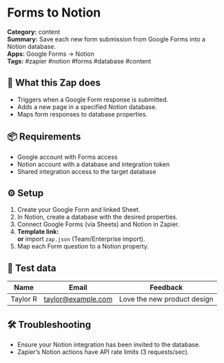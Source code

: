 # Forms to Notion

**Category:** content  
**Summary:** Save each new form submission from Google Forms into a Notion database.  
**Apps:** Google Forms → Notion  
**Tags:** #zapier #notion #forms #database #content

## 🧰 What this Zap does
- Triggers when a Google Form response is submitted.
- Adds a new page in a specified Notion database.
- Maps form responses to database properties.

## 📦 Requirements
- Google account with Forms access
- Notion account with a database and integration token
- Shared integration access to the target database

## ⚙️ Setup
1. Create your Google Form and linked Sheet.
2. In Notion, create a database with the desired properties.
3. Connect Google Forms (via Sheets) and Notion in Zapier.
4. **Template link:** <paste-template-url>  
   **or** import `zap.json` (Team/Enterprise import).
5. Map each Form question to a Notion property.

## 🧪 Test data
| Name     | Email             | Feedback                   |
|----------|-------------------|----------------------------|
| Taylor R | taylor@example.com| Love the new product design |

## 🛠 Troubleshooting
- Ensure your Notion integration has been invited to the database.
- Zapier’s Notion actions have API rate limits (3 requests/sec).

